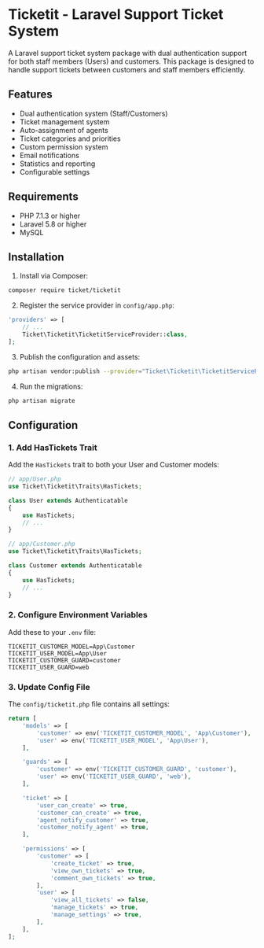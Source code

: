 # Ticketit - Laravel Support Ticket System

A Laravel support ticket system package with dual authentication support for both staff members (Users) and customers. This package is designed to handle support tickets between customers and staff members efficiently.

## Features

- Dual authentication system (Staff/Customers)
- Ticket management system
- Auto-assignment of agents
- Ticket categories and priorities
- Custom permission system
- Email notifications
- Statistics and reporting
- Configurable settings

## Requirements

- PHP 7.1.3 or higher
- Laravel 5.8 or higher
- MySQL

## Installation

1. Install via Composer:
```bash
composer require ticket/ticketit
```

2. Register the service provider in `config/app.php`:
```php
'providers' => [
    // ...
    Ticket\Ticketit\TicketitServiceProvider::class,
];
```

3. Publish the configuration and assets:
```bash
php artisan vendor:publish --provider="Ticket\Ticketit\TicketitServiceProvider"
```

4. Run the migrations:
```bash
php artisan migrate
```

## Configuration

### 1. Add HasTickets Trait

Add the `HasTickets` trait to both your User and Customer models:

```php
// app/User.php
use Ticket\Ticketit\Traits\HasTickets;

class User extends Authenticatable
{
    use HasTickets;
    // ...
}

// app/Customer.php
use Ticket\Ticketit\Traits\HasTickets;

class Customer extends Authenticatable
{
    use HasTickets;
    // ...
}
```

### 2. Configure Environment Variables

Add these to your `.env` file:
```env
TICKETIT_CUSTOMER_MODEL=App\Customer
TICKETIT_USER_MODEL=App\User
TICKETIT_CUSTOMER_GUARD=customer
TICKETIT_USER_GUARD=web
```

### 3. Update Config File

The `config/ticketit.php` file contains all settings:

```php
return [
    'models' => [
        'customer' => env('TICKETIT_CUSTOMER_MODEL', 'App\Customer'),
        'user' => env('TICKETIT_USER_MODEL', 'App\User'),
    ],

    'guards' => [
        'customer' => env('TICKETIT_CUSTOMER_GUARD', 'customer'),
        'user' => env('TICKETIT_USER_GUARD', 'web'),
    ],

    'ticket' => [
        'user_can_create' => true,
        'customer_can_create' => true,
        'agent_notify_customer' => true,
        'customer_notify_agent' => true,
    ],

    'permissions' => [
        'customer' => [
            'create_ticket' => true,
            'view_own_tickets' => true,
            'comment_own_tickets' => true,
        ],
        'user' => [
            'view_all_tickets' => false,
            'manage_tickets' => true,
            'manage_settings' => true,
        ],
    ],
];


